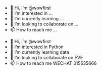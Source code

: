 - 👋 Hi, I’m @wowfirst
- 👀 I’m interested in ...
- 🌱 I’m currently learning ...
- 💞️ I’m looking to collaborate on ...
- 📫 How to reach me ...

<!---
wowfirst/wowfirst is a ✨ special ✨ repository because its `README.md` (this file) appears on your GitHub profile.
You can click the Preview link to take a look at your changes.
--->
- 👋 Hi, I’m @wowfirst
- 👀 I’m interested in Python
- 🌱 I’m currently learning data
- 💞️ I’m looking to collaborate on EVE
- 📫 How to reach me WECHAT 315535666
